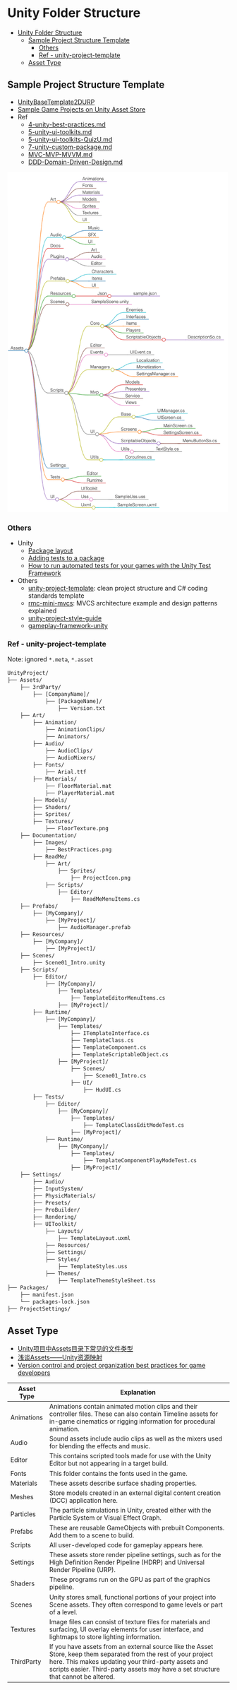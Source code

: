 # Unity Folder Structure

<!-- TOC -->
* [Unity Folder Structure](#unity-folder-structure)
  * [Sample Project Structure Template](#sample-project-structure-template)
    * [Others](#others)
    * [Ref - unity-project-template](#ref---unity-project-template)
  * [Asset Type](#asset-type)
<!-- TOC -->

## Sample Project Structure Template

- [UnityBaseTemplate2DURP](https://github.com/androchentw/UnityBaseTemplate2DURP)
- [Sample Game Projects on Unity Asset Store](/2-unity-assets-collection/2-unity-assets-templates.md)
- Ref
  - [4-unity-best-practices.md](4-unity-best-practices.md)
  - [5-unity-ui-toolkits.md](5-unity-ui-toolkits.md)
  - [5-unity-ui-toolkits-QuizU.md](5-unity-ui-toolkits-QuizU.md)
  - [7-unity-custom-package.md](7-unity-custom-package.md)
  - [MVC-MVP-MVVM.md](/0-architecture-patterns/MVC-MVP-MVVM.md)
  - [DDD-Domain-Driven-Design.md](/0-architecture-patterns/DDD-Domain-Driven-Design.md)

<img width="500px" src="https://github.com/androchentw/UnityBaseTemplate2DURP/blob/main/Assets/Docs/res/unity-sample-project-structure-markmap.png?raw=true" alt="UnityBaseTemplate2DURP-project-structure-markmap">

### Others

- Unity
  - [Package layout](https://docs.unity3d.com/Manual/cus-layout.html)
  - [Adding tests to a package](https://docs.unity3d.com/Manual/cus-tests.html)
  - [How to run automated tests for your games with the Unity Test Framework](https://unity.com/how-to/automated-tests-unity-test-framework)
- Others
  - [unity-project-template](https://github.com/androchentw/unity-project-template/tree/andro): clean project structure and C# coding standards template
  - [rmc-mini-mvcs](https://github.com/androchentw/rmc-mini-mvcs/tree/andro/docs): MVCS architecture example and design patterns explained
  - [unity-project-style-guide](https://github.com/timdhoffmann/unity-project-style-guide)
  - [gameplay-framework-unity](https://github.com/GiovanniZambiasi/gameplay-framework-unity)

### Ref - unity-project-template

Note: ignored `*.meta`, `*.asset`

```text
UnityProject/
├── Assets/
    ├── 3rdParty/
        ├── [CompanyName]/
            ├── [PackageName]/
                ├── Version.txt
    ├── Art/
        ├── Animation/
            ├── AnimationClips/
            ├── Animators/
        ├── Audio/
            ├── AudioClips/
            ├── AudioMixers/
        ├── Fonts/
            ├── Arial.ttf
        ├── Materials/
            ├── FloorMaterial.mat
            ├── PlayerMaterial.mat
        ├── Models/
        ├── Shaders/
        ├── Sprites/
        ├── Textures/
            ├── FloorTexture.png
    ├── Documentation/
        ├── Images/
            ├── BestPractices.png
        ├── ReadMe/
            ├── Art/
                ├── Sprites/
                    ├── ProjectIcon.png
            ├── Scripts/
                ├── Editor/
                    ├── ReadMeMenuItems.cs
    ├── Prefabs/
        ├── [MyCompany]/
            ├── [MyProject]/
                ├── AudioManager.prefab
    ├── Resources/
        ├── [MyCompany]/
            ├── [MyProject]/
    ├── Scenes/
        ├── Scene01_Intro.unity
    ├── Scripts/
        ├── Editor/
            ├── [MyCompany]/
                ├── Templates/
                    ├── TemplateEditorMenuItems.cs
                ├── [MyProject]/
        ├── Runtime/
            ├── [MyCompany]/
                ├── Templates/
                    ├── ITemplateInterface.cs
                    ├── TemplateClass.cs
                    ├── TemplateComponent.cs
                    ├── TemplateScriptableObject.cs
                ├── [MyProject]/
                    ├── Scenes/
                        ├── Scene01_Intro.cs
                    ├── UI/
                        ├── HudUI.cs
        ├── Tests/
            ├── Editor/
                ├── [MyCompany]/
                    ├── Templates/
                        ├── TemplateClassEditModeTest.cs
                    ├── [MyProject]/
            ├── Runtime/
                ├── [MyCompany]/
                    ├── Templates/
                        ├── TemplateComponentPlayModeTest.cs
                    ├── [MyProject]/
    ├── Settings/
        ├── Audio/
        ├── InputSystem/
        ├── PhysicMaterials/
        ├── Presets/
        ├── ProBuilder/
        ├── Rendering/
        ├── UIToolkit/
            ├── Layouts/
                ├── TemplateLayout.uxml
            ├── Resources/
            ├── Settings/
            ├── Styles/
                ├── TemplateStyles.uss
            ├── Themes/
                ├── TemplateThemeStyleSheet.tss
├── Packages/
    ├── manifest.json
    └── packages-lock.json
├── ProjectSettings/
```

## Asset Type

- [Unity项目中Assets目录下常见的文件类型](https://blog.csdn.net/c373756607/article/details/86601926)
- [浅谈Assets——Unity资源映射](https://blog.csdn.net/UWA4D/article/details/104060885)
- [Version control and project organization best practices for game developers](https://unity.com/resources/version-control-project-organization-best-practices-ebook)

| Asset Type | Explanation                                                                                                                                                                                                                                                  |
|------------|--------------------------------------------------------------------------------------------------------------------------------------------------------------------------------------------------------------------------------------------------------------|
| Animations | Animations contain animated motion clips and their controller files. These can also contain Timeline assets for in-game cinematics or rigging information for procedural animation.                                                                          |
| Audio      | Sound assets include audio clips as well as the mixers used for blending the effects and music.                                                                                                                                                              |
| Editor     | This contains scripted tools made for use with the Unity Editor but not appearing in a target build.                                                                                                                                                         |
| Fonts      | This folder contains the fonts used in the game.                                                                                                                                                                                                             |
| Materials  | These assets describe surface shading properties.                                                                                                                                                                                                            |
| Meshes     | Store models created in an external digital content creation (DCC) application here.                                                                                                                                                                         |
| Particles  | The particle simulations in Unity, created either with the Particle System or Visual Effect Graph.                                                                                                                                                           |
| Prefabs    | These are reusable GameObjects with prebuilt Components. Add them to a scene to build.                                                                                                                                                                       |
| Scripts    | All user-developed code for gameplay appears here.                                                                                                                                                                                                           |
| Settings   | These assets store render pipeline settings, such as for the High Definition Render Pipeline (HDRP) and Universal Render Pipeline (URP).                                                                                                                     |
| Shaders    | These programs run on the GPU as part of the graphics pipeline.                                                                                                                                                                                              |
| Scenes     | Unity stores small, functional portions of your project into Scene assets. They often correspond to game levels or part of a level.                                                                                                                          |
| Textures   | Image files can consist of texture files for materials and surfacing, UI overlay elements for user interface, and lightmaps to store lighting information.                                                                                                   |
| ThirdParty | If you have assets from an external source like the Asset Store, keep them separated from the rest of your project here. This makes updating your third-party assets and scripts easier. Third-party assets may have a set structure that cannot be altered. |
